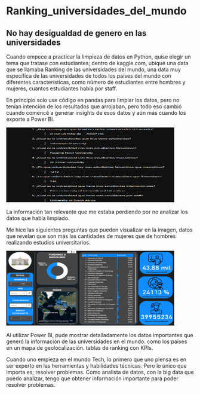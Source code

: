 # Ranking_universidades_del_mundo

## No hay desigualdad de genero en las universidades

<p>
  Cuando empece a practicar la limpieza de datos en Python, quise elegir un
tema que tratase con estudiantes; dentro de kaggle.com, ubiqué una data que se
llamaba Ranking de las universidades del mundo, una data muy específica de las
universidades de todos los países del mundo con diferentes características,
como número de estudiantes entre hombres y mujeres, cuantos estudiantes había
por staff.</p>

<p>
  En principio solo use código en pandas para limpiar los datos, pero no
tenían intención de los resultados que arrojaban, pero todo eso cambió cuando
comencé a generar insights de esos datos y aún más cuando los exporte a Power
Bi.
</p>

<img src="insights_ranking_universidades.png" width="450" height="200"/>

<p>
  La información tan relevante que me estaba perdiendo por no analizar los
datos que había limpiado.

Me hice las siguientes preguntas que pueden visualizar en la imagen, datos que revelan que son más las cantidades de mujeres que de hombres realizando estudios universitarios.
</p>

<img src="dashboard_rank_universidades.png" width="450" height="200"/>

<p>
  Al utilizar Power BI, pude mostrar detalladamente los datos importantes que generó la información de las universidades en el mundo. como los países en un mapa de geolocalización. tablas de ranking con KPIs.
</p>

<p>
  Cuando uno empieza en el mundo Tech, lo primero que uno piensa es en ser experto en las herramientas y habilidades técnicas. Pero lo único que importa es; resolver problemas. Como analista de datos, con la big data que puedo analizar, tengo que obtener información importante para poder resolver problemas.
</p>


